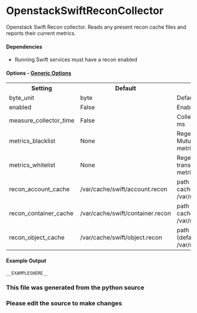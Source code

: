 OpenstackSwiftReconCollector
=====

Openstack Swift Recon collector. Reads any present recon cache files and
reports their current metrics.

#### Dependencies

 * Running Swift services must have a recon enabled


#### Options - [Generic Options](Configuration)

<table><tr><th>Setting</th><th>Default</th><th>Description</th><th>Type</th></tr>
<tr><td>byte_unit</td><td>byte</td><td>Default numeric output(s)</td><td>str</td></tr>
<tr><td>enabled</td><td>False</td><td>Enable collecting these metrics</td><td>bool</td></tr>
<tr><td>measure_collector_time</td><td>False</td><td>Collect the collector run time in ms</td><td>bool</td></tr>
<tr><td>metrics_blacklist</td><td>None</td><td>Regex to match metrics to block. Mutually exclusive with metrics_whitelist</td><td>NoneType</td></tr>
<tr><td>metrics_whitelist</td><td>None</td><td>Regex to match metrics to transmit. Mutually exclusive with metrics_blacklist</td><td>NoneType</td></tr>
<tr><td>recon_account_cache</td><td>/var/cache/swift/account.recon</td><td>path to swift recon account cache (default /var/cache/swift/account.recon)</td><td>str</td></tr>
<tr><td>recon_container_cache</td><td>/var/cache/swift/container.recon</td><td>path to swift recon container cache (default /var/cache/swift/container.recon)</td><td>str</td></tr>
<tr><td>recon_object_cache</td><td>/var/cache/swift/object.recon</td><td>path to swift recon object cache (default /var/cache/swift/object.recon)</td><td>str</td></tr>
</table>

#### Example Output

```
__EXAMPLESHERE__
```

### This file was generated from the python source
### Please edit the source to make changes

